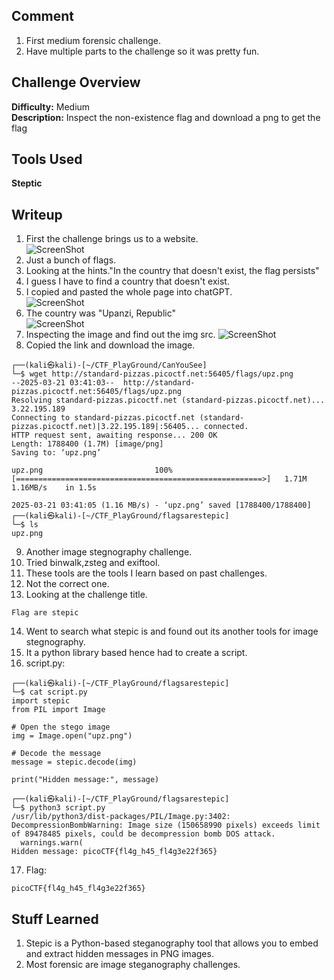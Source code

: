 ## Comment  
1. First medium forensic challenge.
2. Have multiple parts to the challenge so it was pretty fun.  


## Challenge Overview  
**Difficulty:** Medium  
**Description:** Inspect the non-existence flag and download a png to get the flag 
## Tools Used  
**Steptic**  

## Writeup  
1. First the challenge brings us to a website.  
![ScreenShot](https://imgur.com/DKl7yHo.png)  
2. Just a bunch of flags.  
3. Looking at the hints."In the country that doesn't exist, the flag persists"  
4. I guess I have to find a country that doesn't exist.  
5. I copied and pasted the whole page into chatGPT.  
![ScreenShot](https://imgur.com/S2K7ZYZ.png)  
6. The country was "Upanzi, Republic"  
![ScreenShot](https://imgur.com/Ukcqmtz.png)  
7. Inspecting the image and find out the img src.
![ScreenShot](https://imgur.com/Gx4bzEB.png)
8. Copied the link and download the image.
```
┌──(kali㉿kali)-[~/CTF_PlayGround/CanYouSee]
└─$ wget http://standard-pizzas.picoctf.net:56405/flags/upz.png     
--2025-03-21 03:41:03--  http://standard-pizzas.picoctf.net:56405/flags/upz.png
Resolving standard-pizzas.picoctf.net (standard-pizzas.picoctf.net)... 3.22.195.189
Connecting to standard-pizzas.picoctf.net (standard-pizzas.picoctf.net)|3.22.195.189|:56405... connected.
HTTP request sent, awaiting response... 200 OK
Length: 1788400 (1.7M) [image/png]
Saving to: ‘upz.png’

upz.png                         100%[=======================================================>]   1.71M  1.16MB/s    in 1.5s    

2025-03-21 03:41:05 (1.16 MB/s) - ‘upz.png’ saved [1788400/1788400]
┌──(kali㉿kali)-[~/CTF_PlayGround/flagsarestepic]
└─$ ls
upz.png
```
9. Another image stegnography challenge.
10. Tried binwalk,zsteg and exiftool.
11. These tools are the tools I learn based on past challenges.
12. Not the correct one.
13. Looking at the challenge title.
```
Flag are stepic
```
14. Went to search what stepic is and found out its another tools for image stegnography.
15. It a python library based hence had to create a script.
16. script.py:
```
┌──(kali㉿kali)-[~/CTF_PlayGround/flagsarestepic]
└─$ cat script.py 
import stepic
from PIL import Image

# Open the stego image
img = Image.open("upz.png")

# Decode the message
message = stepic.decode(img)

print("Hidden message:", message)

┌──(kali㉿kali)-[~/CTF_PlayGround/flagsarestepic]
└─$ python3 script.py
/usr/lib/python3/dist-packages/PIL/Image.py:3402: DecompressionBombWarning: Image size (150658990 pixels) exceeds limit of 89478485 pixels, could be decompression bomb DOS attack.
  warnings.warn(
Hidden message: picoCTF{fl4g_h45_fl4g3e22f365}
```
17. Flag:  
```
picoCTF{fl4g_h45_fl4g3e22f365}
```

## Stuff Learned  
1. Stepic is a Python-based steganography tool that allows you to embed and extract hidden messages in PNG images.  
2. Most forensic are image steganography challenges.  


